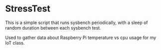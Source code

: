 # StressTest

This is a simple script that runs sysbench periodically, with a sleep of random duration between each sysbench test.

Used to gather data about Raspberry Pi temperature vs cpu usage for my IoT class.
